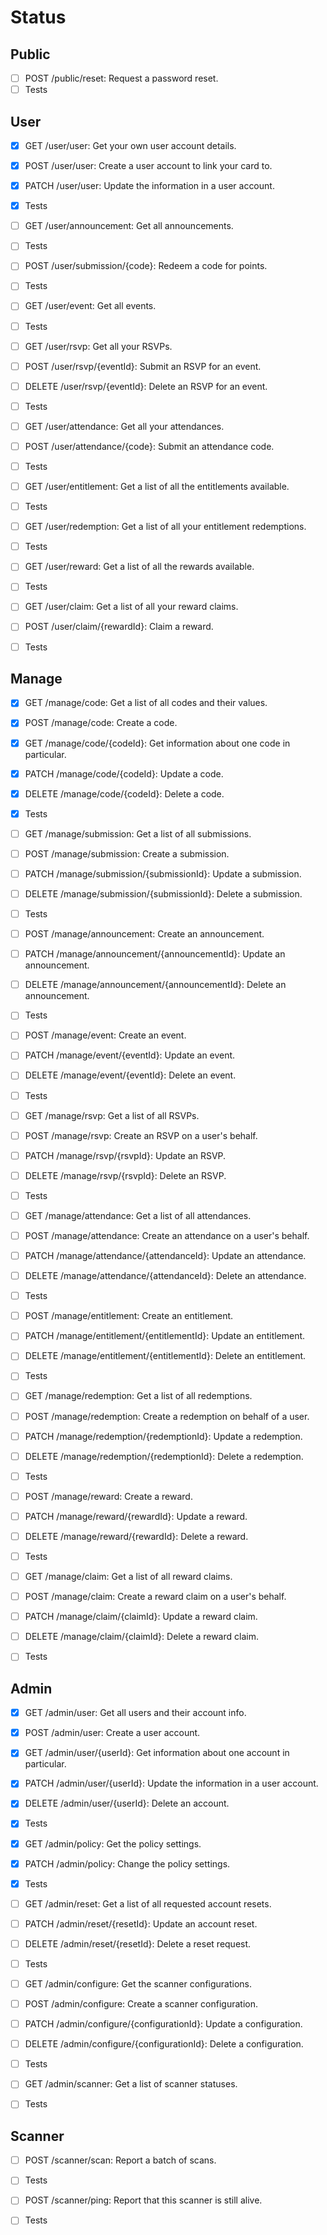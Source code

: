 # Status

## Public

- [ ] POST /public/reset: Request a password reset.
- [ ] Tests

## User

- [x] GET /user/user: Get your own user account details.
- [x] POST /user/user: Create a user account to link your card to.
- [x] PATCH /user/user: Update the information in a user account.
- [x] Tests

- [ ] GET /user/announcement: Get all announcements.
- [ ] Tests

- [ ] POST /user/submission/{code}: Redeem a code for points.
- [ ] Tests

- [ ] GET /user/event: Get all events.
- [ ] Tests

- [ ] GET /user/rsvp: Get all your RSVPs.
- [ ] POST /user/rsvp/{eventId}: Submit an RSVP for an event.
- [ ] DELETE /user/rsvp/{eventId}: Delete an RSVP for an event.
- [ ] Tests

- [ ] GET /user/attendance: Get all your attendances.
- [ ] POST /user/attendance/{code}: Submit an attendance code.
- [ ] Tests

- [ ] GET /user/entitlement: Get a list of all the entitlements available.
- [ ] Tests

- [ ] GET /user/redemption: Get a list of all your entitlement redemptions.
- [ ] Tests

- [ ] GET /user/reward: Get a list of all the rewards available.
- [ ] Tests

- [ ] GET /user/claim: Get a list of all your reward claims.
- [ ] POST /user/claim/{rewardId}: Claim a reward.
- [ ] Tests

## Manage

- [x] GET /manage/code: Get a list of all codes and their values.
- [x] POST /manage/code: Create a code.
- [x] GET /manage/code/{codeId}: Get information about one code in particular.
- [x] PATCH /manage/code/{codeId}: Update a code.
- [x] DELETE /manage/code/{codeId}: Delete a code.
- [x] Tests

- [ ] GET /manage/submission: Get a list of all submissions.
- [ ] POST /manage/submission: Create a submission.
- [ ] PATCH /manage/submission/{submissionId}: Update a submission.
- [ ] DELETE /manage/submission/{submissionId}: Delete a submission.
- [ ] Tests

- [ ] POST /manage/announcement: Create an announcement.
- [ ] PATCH /manage/announcement/{announcementId}: Update an announcement.
- [ ] DELETE /manage/announcement/{announcementId}: Delete an announcement.
- [ ] Tests

- [ ] POST /manage/event: Create an event.
- [ ] PATCH /manage/event/{eventId}: Update an event.
- [ ] DELETE /manage/event/{eventId}: Delete an event.
- [ ] Tests

- [ ] GET /manage/rsvp: Get a list of all RSVPs.
- [ ] POST /manage/rsvp: Create an RSVP on a user's behalf.
- [ ] PATCH /manage/rsvp/{rsvpId}: Update an RSVP.
- [ ] DELETE /manage/rsvp/{rsvpId}: Delete an RSVP.
- [ ] Tests

- [ ] GET /manage/attendance: Get a list of all attendances.
- [ ] POST /manage/attendance: Create an attendance on a user's behalf.
- [ ] PATCH /manage/attendance/{attendanceId}: Update an attendance.
- [ ] DELETE /manage/attendance/{attendanceId}: Delete an attendance.
- [ ] Tests

- [ ] POST /manage/entitlement: Create an entitlement.
- [ ] PATCH /manage/entitlement/{entitlementId}: Update an entitlement.
- [ ] DELETE /manage/entitlement/{entitlementId}: Delete an entitlement.
- [ ] Tests

- [ ] GET /manage/redemption: Get a list of all redemptions.
- [ ] POST /manage/redemption: Create a redemption on behalf of a user.
- [ ] PATCH /manage/redemption/{redemptionId}: Update a redemption.
- [ ] DELETE /manage/redemption/{redemptionId}: Delete a redemption.
- [ ] Tests

- [ ] POST /manage/reward: Create a reward.
- [ ] PATCH /manage/reward/{rewardId}: Update a reward.
- [ ] DELETE /manage/reward/{rewardId}: Delete a reward.
- [ ] Tests

- [ ] GET /manage/claim: Get a list of all reward claims.
- [ ] POST /manage/claim: Create a reward claim on a user's behalf.
- [ ] PATCH /manage/claim/{claimId}: Update a reward claim.
- [ ] DELETE /manage/claim/{claimId}: Delete a reward claim.
- [ ] Tests

## Admin

- [x] GET /admin/user: Get all users and their account info.
- [x] POST /admin/user: Create a user account.
- [x] GET /admin/user/{userId}: Get information about one account in particular.
- [x] PATCH /admin/user/{userId}: Update the information in a user account.
- [x] DELETE /admin/user/{userId}: Delete an account.
- [x] Tests

- [x] GET /admin/policy: Get the policy settings.
- [x] PATCH /admin/policy: Change the policy settings.
- [x] Tests

- [ ] GET /admin/reset: Get a list of all requested account resets.
- [ ] PATCH /admin/reset/{resetId}: Update an account reset.
- [ ] DELETE /admin/reset/{resetId}: Delete a reset request.
- [ ] Tests

- [ ] GET /admin/configure: Get the scanner configurations.
- [ ] POST /admin/configure: Create a scanner configuration.
- [ ] PATCH /admin/configure/{configurationId}: Update a configuration.
- [ ] DELETE /admin/configure/{configurationId}: Delete a configuration.
- [ ] Tests

- [ ] GET /admin/scanner: Get a list of scanner statuses.
- [ ] Tests

## Scanner

- [ ] POST /scanner/scan: Report a batch of scans.
- [ ] Tests

- [ ] POST /scanner/ping: Report that this scanner is still alive.
- [ ] Tests
